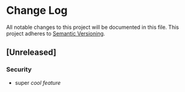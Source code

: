 # Change Log

All notable changes to this project will be documented in this file.
This project adheres to [Semantic Versioning](http://semver.org/).

## [Unreleased]

### Security

-   super _cool feature_
